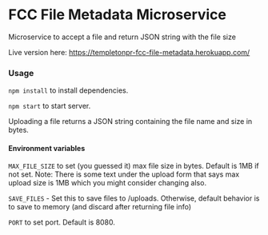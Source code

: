 # FCC File Metadata Microservice
Microservice to accept a file and return JSON string with the file size

Live version here: https://templetonpr-fcc-file-metadata.herokuapp.com/

### Usage

`npm install` to install dependencies.

`npm start` to start server.

Uploading a file returns a JSON string containing the file name and size in bytes.

#### Environment variables

`MAX_FILE_SIZE` to set (you guessed it) max file size in bytes. Default is 1MB if not set.
Note: There is some text under the upload form that says max upload size is 1MB which you might consider changing also.

`SAVE_FILES` - Set this to save files to /uploads. Otherwise, default behavior is to save to memory (and discard after returning file info)

`PORT` to set port. Default is 8080.